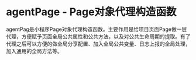 # agentPage - Page对象代理构造函数
agentPag是小程序Page对象代理构造函数。主要作用是给项目页面Page做一层代理，方便赋予页面全局公共属性和公共方法，以及对公共生命周期的提取。有了代理之后可以方便的做全局分享配置、加入全局公共变量、日志上报的全局处理，加入通用的全局方法等。